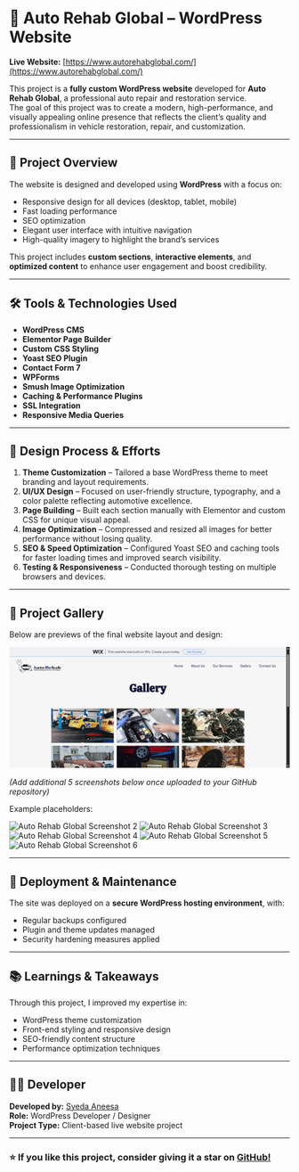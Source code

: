 # 🚗 Auto Rehab Global – WordPress Website

**Live Website:** [https://www.autorehabglobal.com/](https://www.autorehabglobal.com/)

This project is a **fully custom WordPress website** developed for **Auto Rehab Global**, a professional auto repair and restoration service.  
The goal of this project was to create a modern, high-performance, and visually appealing online presence that reflects the client’s quality and professionalism in vehicle restoration, repair, and customization.

---

## 🧩 Project Overview

The website is designed and developed using **WordPress** with a focus on:
- Responsive design for all devices (desktop, tablet, mobile)
- Fast loading performance
- SEO optimization
- Elegant user interface with intuitive navigation
- High-quality imagery to highlight the brand’s services

This project includes **custom sections**, **interactive elements**, and **optimized content** to enhance user engagement and boost credibility.

---

## 🛠️ Tools & Technologies Used

- **WordPress CMS**
- **Elementor Page Builder**
- **Custom CSS Styling**
- **Yoast SEO Plugin**
- **Contact Form 7**
- **WPForms**
- **Smush Image Optimization**
- **Caching & Performance Plugins**
- **SSL Integration**
- **Responsive Media Queries**

---

## 🎨 Design Process & Efforts

1. **Theme Customization** – Tailored a base WordPress theme to meet branding and layout requirements.  
2. **UI/UX Design** – Focused on user-friendly structure, typography, and a color palette reflecting automotive excellence.  
3. **Page Building** – Built each section manually with Elementor and custom CSS for unique visual appeal.  
4. **Image Optimization** – Compressed and resized all images for better performance without losing quality.  
5. **SEO & Speed Optimization** – Configured Yoast SEO and caching tools for faster loading times and improved search visibility.  
6. **Testing & Responsiveness** – Conducted thorough testing on multiple browsers and devices.  

---

## 📸 Project Gallery

Below are previews of the final website layout and design:

![Auto Rehab Global Screenshot 1](https://github.com/Syedaaneesa/Auto-Rehab/blob/main/Gallery-Auto-Rehab-Globals-10-07-2025_11_01_PM.png)

*(Add additional 5 screenshots below once uploaded to your GitHub repository)*

Example placeholders:

![Auto Rehab Global Screenshot 2](https://github.com/Syedaaneesa/Auto-Rehab/blob/main/image2.png)
![Auto Rehab Global Screenshot 3](https://github.com/Syedaaneesa/Auto-Rehab/blob/main/image3.png)
![Auto Rehab Global Screenshot 4](https://github.com/Syedaaneesa/Auto-Rehab/blob/main/image4.png)
![Auto Rehab Global Screenshot 5](https://github.com/Syedaaneesa/Auto-Rehab/blob/main/image5.png)
![Auto Rehab Global Screenshot 6](https://github.com/Syedaaneesa/Auto-Rehab/blob/main/image6.png)

---

## 🚀 Deployment & Maintenance

The site was deployed on a **secure WordPress hosting environment**, with:
- Regular backups configured
- Plugin and theme updates managed
- Security hardening measures applied

---

## 📚 Learnings & Takeaways

Through this project, I improved my expertise in:
- WordPress theme customization
- Front-end styling and responsive design
- SEO-friendly content structure
- Performance optimization techniques

---

## 👩‍💻 Developer

**Developed by:** [Syeda Aneesa](https://github.com/Syedaaneesa)  
**Role:** WordPress Developer / Designer  
**Project Type:** Client-based live website project  

---

### ⭐ If you like this project, consider giving it a star on [GitHub!](https://github.com/Syedaaneesa/Auto-Rehab)
